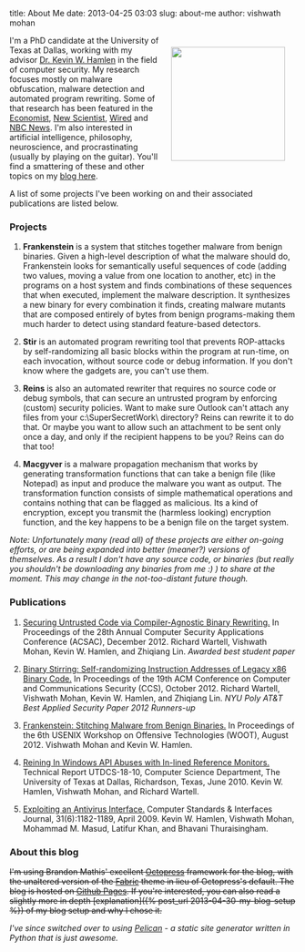 title: About Me
date: 2013-04-25 03:03
slug: about-me
author: vishwath mohan



<img style="float: right; margin: 20px 20px" src="{filename}../images/me.jpg" height=200px />

I'm a PhD candidate at the University of Texas at Dallas, working with
my advisor [Dr. Kevin W. Hamlen](http://www.utdallas.edu/~hamlen) in the
field of computer security. My research focuses mostly on malware
obfuscation, malware detection and automated program rewriting. Some
of that research has been featured in the
[Economist](http://www.economist.com/node/21560839),
[New Scientist](http://www.newscientist.com/article/mg21528785.600-frankenstein-virus-creates-malware-by-pilfering-code.html),
[Wired](http://www.wired.co.uk/news/archive/2012-08/21/frankenstein-virus)
and
[NBC News](http://www.nbcnews.com/technology/technolog/frankenstein-virus-could-assemble-itself-app-snippets-959004). I'm
also interested in artificial intelligence, philosophy, neuroscience,
and procrastinating (usually by playing on the guitar). You'll find a
smattering of these and other topics on my [blog here](/index.html).

A list of some projects I've been working on and their associated
publications are listed below.


### Projects

1. **Frankenstein** is a system that stitches together malware from benign
   binaries. Given a high-level description of what the malware should
   do, Frankenstein looks for semantically useful sequences of code
   (adding two values, moving a value from one location to another,
   etc) in the programs on a host system and finds combinations of
   these sequences that when executed, implement the malware
   description. It synthesizes a new binary for every combination it
   finds, creating malware mutants that are composed entirely of bytes
   from benign programs-making them much harder to detect using
   standard feature-based detectors.

3. **Stir** is an automated program rewriting tool that prevents
   ROP-attacks by self-randomizing all basic blocks within the program
   at run-time, on each invocation, without source code or debug
   information. If you don't know where the gadgets are, you can't use
   them.

4. **Reins** is also an automated rewriter that requires no source code or
   debug symbols, that can secure an untrusted program by enforcing
   (custom) security policies. Want to make sure Outlook can't attach
   any files from your c:\SuperSecretWork\ directory? Reins can
   rewrite it to do that. Or maybe you want to allow such an
   attachment to be sent only once a day, and only if the recipient
   happens to be you? Reins can do that too!

2. **Macgyver** is a malware propagation mechanism that works by
   generating transformation functions that can take a benign file
   (like Notepad) as input and produce the malware you want as
   output. The transformation function consists of simple mathematical
   operations and contains nothing that can be flagged as
   malicious. Its a kind of encryption, except you transmit the
   (harmless looking) encryption function, and the key happens to be a
   benign file on the target system.

*Note: Unfortunately many (read all) of these projects are either
on-going efforts, or are being expanded into better (meaner?) versions
of themselves. As a result I don't have any source code, or binaries
(but really you shouldn't be downloading any binaries from me :) ) to
share at the moment. This may change in the not-too-distant future
though.*


### Publications

1. [Securing Untrusted Code via Compiler-Agnostic Binary Rewriting.]({filename}../assets/reins_acsac.pdf)
   In Proceedings of the 28th Annual Computer Security Applications
   Conference (ACSAC), December 2012. Richard Wartell, Vishwath Mohan,
   Kevin W. Hamlen, and Zhiqiang Lin. *Awarded best student paper*

2. [Binary Stirring: Self-randomizing Instruction Addresses of Legacy x86 Binary Code.]({filename}../assets/stir_ccs.pdf)
   In Proceedings of the 19th ACM Conference on Computer and
   Communications Security (CCS), October 2012. Richard Wartell,
   Vishwath Mohan, Kevin W. Hamlen, and Zhiqiang Lin. *NYU Poly AT&T
   Best Applied Security Paper 2012 Runners-up*

3. [Frankenstein: Stitching Malware from Benign Binaries.]({filename}../assets/frankenstein_woot.pdf)
   In Proceedings of the 6th USENIX Workshop on Offensive Technologies
   (WOOT), August 2012. Vishwath Mohan and Kevin W. Hamlen.

4. [Reining In Windows API Abuses with In-lined Reference Monitors.]({filename}../assets/reins_tech_report.pdf)
   Technical Report UTDCS-18-10, Computer Science Department, The
   University of Texas at Dallas, Richardson, Texas, June 2010. Kevin
   W. Hamlen, Vishwath Mohan, and Richard Wartell.

5. [Exploiting an Antivirus Interface.]({filename}../assets/av_interface.pdf)
   Computer Standards & Interfaces Journal, 31(6):1182-1189,
   April 2009. Kevin W. Hamlen, Vishwath Mohan, Mohammad M. Masud,
   Latifur Khan, and Bhavani Thuraisingham.


### About this blog
<s>I'm using Brandon Mathis' excellent
[Octopress](https://octopress.org) framework for the blog, with the
unaltered version of the
[Fabric](http://panks.me/blog/2013/01/new-octopress-theme-fabric/)
theme in lieu of Octopress's default. The blog is hosted on
[Github Pages](https://pages.github.com). If you're interested, you
can also read a slightly more in depth [explanation]({% post_url
2013-04-30-my-blog-setup %}) of my blog setup and why I chose it.</s>

*I've since switched over to using
 [Pelican](http://blog.getpelican.com/) - a static site generator
 written in Python that is just awesome.*
